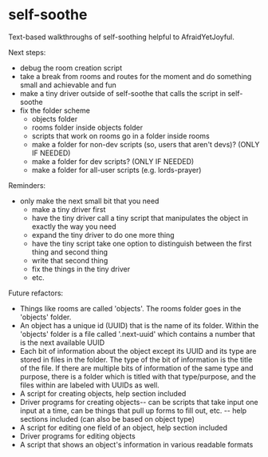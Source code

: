 # self-soothe
Text-based walkthroughs of self-soothing helpful to AfraidYetJoyful.

Next steps:
- debug the room creation script
- take a break from rooms and routes for the moment and do something small and achievable and fun
- make a tiny driver outside of self-soothe that calls the script in self-soothe
- fix the folder scheme
	- objects folder
	- rooms folder inside objects folder
	- scripts that work on rooms go in a folder inside rooms
	- make a folder for non-dev scripts (so, users that aren't devs)? (ONLY IF NEEDED)
	- make a folder for dev scripts? (ONLY IF NEEDED)
	- make a folder for all-user scripts (e.g. lords-prayer)

Reminders:
- only make the next small bit that you need
	- make a tiny driver first
	- have the tiny driver call a tiny script that manipulates the object in exactly the way you need
	- expand the tiny driver to do one more thing
	- have the tiny script take one option to distinguish between the first thing and second thing
	- write that second thing
	- fix the things in the tiny driver
	- etc.

Future refactors:
- Things like rooms are called 'objects'. The rooms folder goes in the 'objects' folder.
- An object has a unique id (UUID) that is the name of its folder. Within the 'objects' folder is a file called '.next-uuid' which contains a number that is the next available UUID
- Each bit of information about the object except its UUID and its type are stored in files in the folder. The type of the bit of information is the title of the file. If there are multiple bits of information of the same type and purpose, there is a folder which is titled with that type/purpose, and the files within are labeled with UUIDs as well.
- A script for creating objects, help section included
- Driver programs for creating objects-- can be scripts that take input one input at a time, can be things that pull up forms to fill out, etc. -- help sections included (can also be based on object type)
- A script for editing one field of an object, help section included
- Driver programs for editing objects
- A script that shows an object's information in various readable formats
